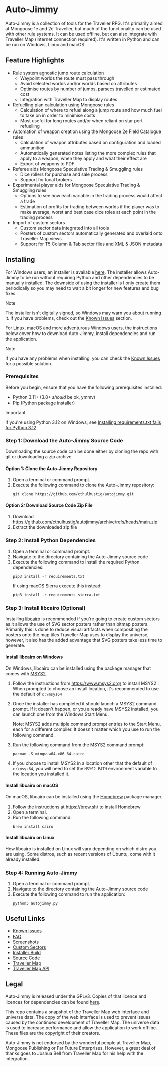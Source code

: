 # Auto-Jimmy
Auto-Jimmy is a collection of tools for the Traveller RPG. It's primarily aimed at Mongoose 1e and
2e Traveller, but much of the functionality can be used with other rule systems. It can be used
offline, but can also integrate with Traveller Map (internet connection required). It's written in
Python and can be run on Windows, Linux and macOS.

## Feature Highlights
* Rule system agnostic jump route calculation
    * Waypoint worlds the route must pass through
    * Avoid selected worlds and/or worlds based on attributes
    * Optimise routes by number of jumps, parsecs travelled or estimated cost
    * Integration with Traveller Map to display routes
* Refuelling plan calculation using Mongoose rules
    * Calculation of where to refuel along a jump route and how much fuel to take on in order to
    minimise costs
    * Most useful for long routes and/or when reliant on star port refuelling
* Automation of weapon creation using the Mongoose 2e Field Catalogue rules
    * Calculation of weapon attributes based on configuration and loaded ammunition
    * Automatically generated notes listing the more complex rules that apply to a weapon, when
    they apply and what their effect are
    * Export of weapons to PDF
* Referee aids Mongoose Speculative Trading & Smuggling rules
    * Dice rollers for purchase and sale process
    * Support for local brokers
* Experimental player aids for Mongoose Speculative Trading & Smuggling rules
    * Options to see how each variable in the trading process would affect a trade
    * Estimation of profits for trading between worlds if the player was to make average, worst
    and best case dice roles at each point in the trading process
* Import of custom sectors
    * Custom sector data integrated into all tools
    * Posters of custom sectors automatically generated and overlaid onto Traveller Map views
    * Support for T5 Column & Tab sector files and XML & JSON metadata

## Installing
For Windows users, an installer is available [here](https://github.com/cthulhustig/autojimmy/releases).
The installer allows Auto-Jimmy to be run without requiring Python and other dependencies
to be manually installed. The downside of using the installer is I only create them
periodically so you may need to wait a bit longer for new features and bug fixes.

> [!NOTE] 
> The installer isn't digitally signed, so Windows may warn you about running it. If you
have problems, check out the [Known Issues](./docs/known_issues.md#windows-microsoft-defender-smartscreen-prevents-the-installer-from-running) section.

For Linux, macOS and more adventurous Windows users, the instructions below cover how to
download Auto-Jimmy, install dependencies and run the application.

> [!NOTE]  
> If you have any problems when installing, you can check the
> [Known Issues](./docs/known_issues.md) for a possible solution.

### Prerequisites
Before you begin, ensure that you have the following prerequisites installed:
* Python 3.11+ (3.8+ _should_ be ok, ymmv)
* Pip (Python package installer)

> [!IMPORTANT]  
> If you're using Python 3.12 on Windows, see
> [Installing requirements.txt fails for Python 3.12](./docs/known_issues.md#windows-installing-requirementstxt-fails-for-python-312)

### Step 1: Download the Auto-Jimmy Source Code
Downloading the source code can be done either by cloning the repo with git or downloading a zip archive.

#### Option 1: Clone the Auto-Jimmy Repository
1. Open a terminal or command prompt.
2. Execute the following command to clone the Auto-Jimmy repository:
   ```
   git clone https://github.com/cthulhustig/autojimmy.git
   ```
#### Option 2: Download Source Code Zip File
1. Download https://github.com/cthulhustig/autojimmy/archive/refs/heads/main.zip
2. Extract the downloaded zip file

### Step 2: Install Python Dependencies
1. Open a terminal or command prompt.
2. Navigate to the directory containing the Auto-Jimmy source code
3. Execute the following command to install the required Python dependencies:
   ```
   pip3 install -r requirements.txt
   ```
   If using macOS Sierra execute this instead:
   ```
   pip3 install -r requirements_sierra.txt
   ```

### Step 3: Install libcairo (Optional)
Installing [libcairo](https://www.cairographics.org/) is recommended if you're going to
create custom sectors as it allows the use of SVG sector posters rather than bitmap
posters. Primarily this is done to reduce visual artifacts when compositing the
posters onto the map tiles Traveller Map uses to display the universe, however, it also
has the added advantage that SVG posters take less time to generate.

#### Install libcairo on Windows
On Windows, libcairo can be installed using the package manager that comes with
[MSYS2](https://www.msys2.org/).
1. Follow the instructions from https://www.msys2.org/ to install MSYS2 . When prompted to
   choose an install location, it's recommended to use the default of `c:\msys64`
2. Once the installer has completed it should launch a MSYS2 command prompt. If it doesn't
   happen, or you already have MSYS2 installed, you can launch one from the Windows Start
   Menu.

   Note: MSYS2 adds multiple command prompt entries to the Start Menu, each for a different
   compiler. It doesn't matter which you use to run the following command.
3. Run the following command from the MSYS2 command prompt:
   ```
   pacman -S mingw-w64-x86_64-cairo
   ```
4. If you choose to install MSYS2 in a location other that the default of `c:\msys64`, you
   will need to set the `MSYS2_PATH` environment variable to the location you installed
   it.

#### Install libcairo on macOS
On macOS, libcairo can be installed using the [Homebrew](https://brew.sh/) package manager.
1. Follow the instructions at https://brew.sh/ to install Homebrew 
2. Open a terminal.
3. Run the following command:
   ```
   brew install cairo
   ```

#### Install libcairo on Linux
How libcairo is installed on Linux will vary depending on which distro you are using.
Some distros, such as recent versions of Ubuntu, come with it already installed.

### Step 4: Running Auto-Jimmy
1. Open a terminal or command prompt.
2. Navigate to the directory containing the Auto-Jimmy source code
3. Execute the following command to run the application:
   ```
   python3 autojimmy.py
   ```

## Useful Links
* [Known Issues](./docs/known_issues.md)
* [FAQ](./docs/faq.md)
* [Screenshots](./docs/screenshots.md)
* [Custom Sectors](./docs/custom_sectors.md)
* [Installer Build](./docs/installer_build.md)
* [Source Code](https://github.com/cthulhustig/autojimmy)
* [Traveller Map](https://travellermap.com)
* [Traveller Map API](https://travellermap.com/doc/api)

## Legal
Auto-Jimmy is released under the GPLv3. Copies of that licence and licences for dependencies can
be found [here](https://github.com/cthulhustig/autojimmy).

This repo contains a snapshot of the Traveller Map web interface and universe data. The copy of
the web interface is used to prevent issues caused by the continued development of Traveller Map.
The universe data is used to increase performance and allow the application to work offline. These
files are the copyright of their creators.

Auto-Jimmy is not endorsed by the wonderful people at Traveller Map, Mongoose Publishing or Far
Future Enterprises. However, a great deal of thanks goes to Joshua Bell from Traveller Map for
his help with the integration.

